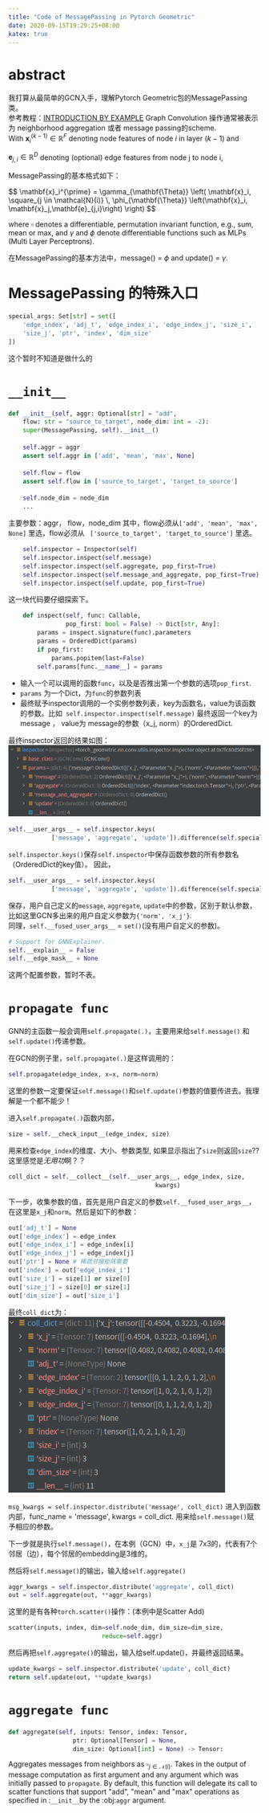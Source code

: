 ```yaml
---
title: "Code of MessagePassing in Pytorch Geometric"
date: 2020-09-15T19:29:25+08:00
katex: true
---
```


# abstract
我打算从最简单的GCN入手，理解Pytorch Geometric包的MessagePassing类。  
参考教程：[INTRODUCTION BY EXAMPLE](https://pytorch-geometric.readthedocs.io/en/latest/notes/introduction.html)
Graph Convolution 操作通常被表示为 neighborhood aggregation 或者 message passing的scheme.  
With <span>$\mathbf{x}^{(k-1)}_i \in \mathbb{R}^F$<span> denoting node  features  of node <span>$i$<span> in layer <span>$(k−1)$<span> and  

<span>$\mathbf{e}_{j,i} \in \mathbb{R}^D$<span> denoting (optional) edge features from node j to node i,

MessagePassing的基本格式如下：

<div>
$$
\mathbf{x}_i^{\prime} = \gamma_{\mathbf{\Theta}} \left( \mathbf{x}_i,
        \square_{j \in \mathcal{N}(i)} \, \phi_{\mathbf{\Theta}}
        \left(\mathbf{x}_i, \mathbf{x}_j,\mathbf{e}_{j,i}\right) \right)
$$
<div>

where $\square$ denotes a differentiable, permutation invariant function, e.g., sum, mean or max, and $\gamma$ and $\phi$ denote differentiable functions such as MLPs (Multi Layer Perceptrons).

在MessagePassing的基本方法中，message() = $\phi$ and update() = $\gamma$.

# MessagePassing 的特殊入口
```python
special_args: Set[str] = set([
    'edge_index', 'adj_t', 'edge_index_i', 'edge_index_j', 'size_i',
    'size_j', 'ptr', 'index', 'dim_size'
])
```
这个暂时不知道是做什么的

#  `__init__ `
```python
def __init__(self, aggr: Optional[str] = "add",
    flow: str = "source_to_target", node_dim: int = -2):
    super(MessagePassing, self).__init__()

    self.aggr = aggr
    assert self.aggr in ['add', 'mean', 'max', None]

    self.flow = flow
    assert self.flow in ['source_to_target', 'target_to_source']

    self.node_dim = node_dim
    ...
```
主要参数：aggr， flow，node_dim
其中，flow必须从`['add', 'mean', 'max', None]` 里选，flow必须从 ` ['source_to_target', 'target_to_source']` 里选。

```python
    self.inspector = Inspector(self)
    self.inspector.inspect(self.message)
    self.inspector.inspect(self.aggregate, pop_first=True)
    self.inspector.inspect(self.message_and_aggregate, pop_first=True)
    self.inspector.inspect(self.update, pop_first=True)
```
这一块代码要仔细探索下。
```python
    def inspect(self, func: Callable,
                pop_first: bool = False) -> Dict[str, Any]:
        params = inspect.signature(func).parameters
        params = OrderedDict(params)
        if pop_first:
            params.popitem(last=False)
        self.params[func.__name__] = params
```
- 输入一个可以调用的函数`func`，以及是否推出第一个参数的选项`pop_first`.
- `params` 为一个Dict，为`func`的参数列表
- 最终赋予inspector调用的一个实例参数列表，key为函数名，value为该函数的参数。比如` self.inspector.inspect(self.message)` 最终返回一个key为 message ， value为 message的参数（x_j, norm）的OrderedDict.  

最终inspector返回的结果如图：
![2020-09-16-09-01-46.png](2020-09-16-09-01-46.png)

```python
self.__user_args__ = self.inspector.keys(
            ['message', 'aggregate', 'update']).difference(self.special_args)
```
`self.inspector.keys()`保存`self.inspector`中保存函数参数的所有参数名（OrderedDict的key值）。
因此，
```python
self.__user_args__ = self.inspector.keys(
            ['message', 'aggregate', 'update']).difference(self.special_args)
```
保存，用户自己定义的`message`, `aggregate`, `update`中的参数，区别于默认参数，比如这里GCN多出来的用户自定义参数为`{'norm', 'x_j'}`.  
同理，` self.__fused_user_args__ ` = `set()`(没有用户自定义的参数)。

```python
# Support for GNNExplainer.
self.__explain__ = False
self.__edge_mask__ = None
```
这两个配置参数，暂时不表。

# `propagate func`
GNN的主函数一般会调用`self.propagate(.)`，主要用来给`self.message()` 和 `self.update()`传递参数。

在GCN的例子里，`self.propagate(.)`是这样调用的：
```python
self.propagate(edge_index, x=x, norm=norm)
```
这里的参数一定要保证`self.message()`和`self.update()`参数的值要传进去。我理解是一个都不能少！

进入`self.propagate(.)`函数内部，
```python
size = self.__check_input__(edge_index, size)
```
用来检查`edge_index`的维度、大小、参数类型, 如果显示指出了`size`则返回`size`??
这里感觉是*无用功*啊？？


```python
coll_dict = self.__collect__(self.__user_args__, edge_index, size,
                                         kwargs)
```
下一步，收集参数的值，首先是用户自定义的参数`self.__fused_user_args__`，在这里是`x_j`和`norm`。然后是如下的参数：

```python
out['adj_t'] = None
out['edge_index'] = edge_index
out['edge_index_i'] = edge_index[i]
out['edge_index_j'] = edge_index[j]
out['ptr'] = None # 稀疏邻接矩阵需要
out['index'] = out['edge_index_i']
out['size_i'] = size[1] or size[0]
out['size_j'] = size[0] or size[1]
out['dim_size'] = out['size_i']
```

最终`coll_dict`为：
![2020-09-16-09-57-08.png](2020-09-16-09-57-08.png)

<!-- <object type="image/svg+xml" data="xxx.svg"></object> -->
<!-- {{ readFile "http://www.w3.org/2000/svg" }} -->
<!-- <img id="embed" src="xxx.svg", type="image/svg+xml"> -->
<!-- <svg xmlns="http://www.w3.org/2000/svg" icon="tags"> -->

`msg_kwargs = self.inspector.distribute('message', coll_dict)`
 进入到函数内部，func_name = 'message', kwargs = coll_dict.
 用来给`self.message()`赋予相应的参数。

 下一步就是执行`self.message()`，在本例（GCN）中，`x_j`是 7x3的，代表有7个邻居（边），每个邻居的embedding是3维的。

然后将`self.message()`的输出，输入给`self.aggregate()`
 ```python
 aggr_kwargs = self.inspector.distribute('aggregate', coll_dict)
out = self.aggregate(out, **aggr_kwargs)
 ```
 这里的是有各种`torch.scatter()`操作：(本例中是Scatter Add)
 ```python
 scatter(inputs, index, dim=self.node_dim, dim_size=dim_size,
                           reduce=self.aggr)
 ```

然后再把`self.aggregate()`的输出，输入给self.update()，并最终返回结果。
```python
update_kwargs = self.inspector.distribute('update', coll_dict)
return self.update(out, **update_kwargs)
```
 




# `aggregate func`

```python
def aggregate(self, inputs: Tensor, index: Tensor,
                  ptr: Optional[Tensor] = None,
                  dim_size: Optional[int] = None) -> Tensor:
```
Aggregates messages from neighbors as  <span>$\square_{j \in \mathcal{N}(i)}$<span>. Takes in the output of message computation as first argument and any argument which was initially passed to `propagate`. By default, this function will delegate its call to scatter functions that support "add", "mean" and "max" operations as specified in :`__init__`by the :obj:`aggr` argument.